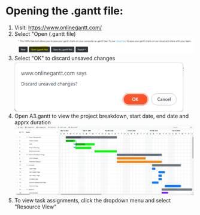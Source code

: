 # Opening the .gantt file:
1. Visit: https://www.onlinegantt.com/
2. Select "Open (.gantt file)
![Alt text](image-1.png)
3. Select "OK" to discard unsaved changes
![Alt text](image-2.png)
4. Open A3.gantt to view the project breakdown, start date, end date and apprx duration
![Alt text](image-3.png)
5. To view task assignments, click the dropdown menu and select "Resource View"
